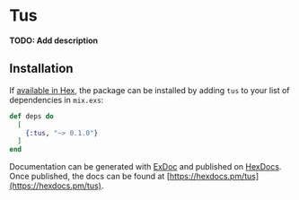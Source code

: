 # Tus

**TODO: Add description**

## Installation

If [available in Hex](https://hex.pm/docs/publish), the package can be installed
by adding `tus` to your list of dependencies in `mix.exs`:

```elixir
def deps do
  [
    {:tus, "~> 0.1.0"}
  ]
end
```

Documentation can be generated with [ExDoc](https://github.com/elixir-lang/ex_doc)
and published on [HexDocs](https://hexdocs.pm). Once published, the docs can
be found at [https://hexdocs.pm/tus](https://hexdocs.pm/tus).

